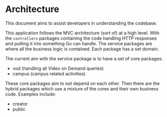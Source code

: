 # Architecture

This document aims to assist developers in understanding the codebase.

This application follows the MVC architecture (sort of) at a high level.
With the `controllers` packages containing the code handling HTTP responses
and putting it into something Go can handle.
The service packages are
where all the business logic is contained.
Each package has a set domain.

The current aim with the service package is to have a set of core packages:
* vod (handling all Video on Demand queries)
* campus (campus related activities)

These core packages aim to not depend on each other. Then there are the
hybrid packages which use a mixture of the cores and their own business
code. Examples include:
* creator
* public